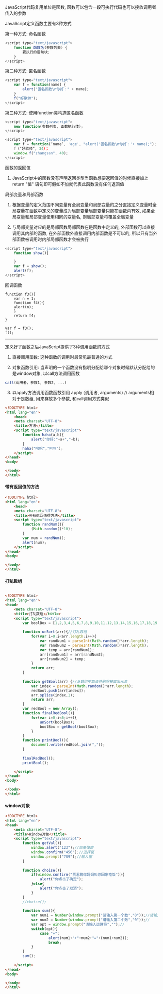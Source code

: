 
JavaScript代码复用单位是函数, 函数可以包含一段可执行代码也可以接收调用者传入的参数

JavaScript定义函数主要有3种方式

第一种方式: 命名函数

```javascript
<script type="text/javascript">
    function 函数名(参数列表) {
        要执行的语句块;
    }
</script>
```


第二种方式: 匿名函数

```javascript
<script type="text/javascript">
    var f = function(name) {
        alert("匿名函数\n你好：" + name);      
    }
    f("好歌帅");
</script>
```

第三种方式: 使用function类构造匿名函数
```javascript
<script type="text/javascript">
    new function(参数列表, 函数执行体);
</script>
```

```javascript
<script type="text/javascript">
    var f = function(‘name’, 'age', "alert('匿名函数\n你好：'+ name);");
    f（“好歌帅”, 34）；
    window.f("zhangsan", 40);
</script>
```

函数的返回值

1) JavaScript中的函数没有声明返回类型当函数想要返回值的时候直接加上return "值" 语句即可假如不加就代表此函数没有任何返回值

局部变量和局部函数

1) 根据变量的定义范围不同变量有全局变量和局部变量的之分直接定义变量时全局变量在函数中定义的变量成为局部变量局部变量只能在函数内有效, 如果全局变量和局部变量使用相同的变量名, 则局部变量将覆盖全局变量

2) 与局部变量对应的是局部函数局部函数在是函数中定义的, 外部函数可以直接调用其内部的函数, 在外部函数外直接调用内部函数是不可以的, 所以只有当外部函数被调用时内部局部函数才会被执行

```javascript
<script type="text/javascript">
    function show(){

    }
    var f = show();
    alert(f);        
</script>
```

回调函数

```shell
function f3(){
    var n = 1;
    function f4(){
	alert(n);    
    }    
    return f4;
}

var f = f3();
f();
```

-------------------------------------------------------------------------------------------------------

定义好了函数之后JavaScript提供了3种调用函数的方式
1) 直接调用函数: 这种函数的调用时最常见最普通的方式

2) 对象函数引用: 当声明的一个函数没有指明分配给哪个对象时候默认分配给的是window对象, 以call方法调用函数
```javascript
call(调用者，参数1, 参数2, ...)
```
3) 以apply方法调用函数函数引用
apply (调用者, arguments) // arguments相对于是数组, 用来存放多个参数, 和call调用方式类似

```html
<!DOCTYPE html>
<html lang="en">
    <head>
    <meta charset="UTF-8">
    <title>方法</title>
    <script type="text/javascript">
        function haha(a,b){
            alert("你好:"+a+","+b);
        }
        haha("哈哈","呵呵");
    </script>
</head>
<body>

</body>
</html>
```


#### 带有返回值的方法

```html
<!DOCTYPE html>
<html lang="en">
    <head>
    <meta charset="UTF-8">
    <title>带有返回值得方法</title>
    <script type="text/javascript">
        function randNum(){
        	(Math.random()*10);
        }
        var num = randNum();
        alert(num);
    </script>
</head>
<body>

</body>
</html>

```


#### 打乱数组

```html

<!DOCTYPE html>
<html lang="en">
<head>
    <meta charset="UTF-8">
    <title>打乱数组</title>
    <script type="text/javascript">
        var boolBox = [1,2,3,4,5,6,7,8,9,10,11,12,13,14,15,16,17,18,19,20,21,22,23,24,25,26,27,28,29,30,31,32,33];
            
        function unSort(arr){//打乱数组
        	for(var i=0;i<arr.length;i++){
        		var randNum1 = parseInt(Math.random()*arr.length);
        		var randNum2 = parseInt(Math.random()*arr.length);
        		var temp = arr[randNum1];
        		arr[randNum1] = arr[randNum2];
        		arr[randNum2] = temp;
        	}
        	return arr;
        }
        
        function getBool(arr) {//从数组中取值并删除被取出元素
        	var index = parseInt(Math.random()*arr.length);
        	redBool.push(arr[index]);
        	arr.splice(index,1);
        	return arr;
        }
        var redBool = new Array();
        function finalRedBool(){
        	for(var i=0;i<6;i++){
        		unSort(boolBox);
        		boolBox = getBool(boolBox);
        	}
        }
        function printBool(){
        	document.write(redBool.join(","));
        }
       
        finalRedBool();
        printBool();

    </script>
</head>
<body>

</body>
</html>
```

<script  type="text/javascript">
function show(){
	alert("你好"+name+", 今年：" + age);             
}
window.show('zhangsan', 30);

show.call(window,  'zhangsan',  30);

show.apply(window, ['zhangsan', 30]);
</script>


<script  type="text/javascript">
function show(arr, func){
	func.call(window, arr);
}

show([1, 2, 3, 4], function(arr){
		for(var i in arr) {
		document.write(arr[i] + "<br/>" );           
		}        
		})        
</script>



#### window对象

```html
<!DOCTYPE html>
<html lang="en">
<head>
    <meta charset="UTF-8">
    <title>Window对象</title>
    <script type="text/javascript">
        function getVal(){
        	window.alert("123");//简单弹窗
        	window.confirm("456");//选择窗
        	window.prompt("789");//输入窗
        }
        
        function choise(){
        	if(window.confirm("贾君鹏你妈妈叫你回家吃饭")){
        		alert("你点击了确定");
        	}else{
        		alert("你点击了取消");
        	}
        }
        //choise();
        
        function sum(){
        	var num1 = Number(window.prompt("请输入第一个数","0"));//请输入第一个数
        	var num2 = Number(window.prompt("请输入第二个数","0"));// 
        	var opt = window.prompt("请输入运算符","");//
        	switch(opt){
        		case "+":
        			alert(num1+"+"+num2+"="+(num1+num2));
        			break;
        	}
        }
        sum();
        
    </script>
</head>
<body>

</body>
</html>
```
